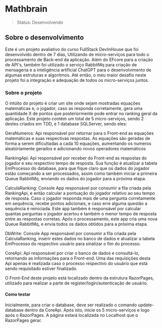 # Mathbrain

> Status: Desenvolvendo

## Sobre o desenvolvimento

Este é um projeto avaliativo do curso FullStack DevInHouse que foi desenvolvido dentro de 7 dias,
Utilizando de micro-serviços para todo o processamento de Back-end da aplicação.
Além do EFcore para a criação de API's, também foi utilizado o serviço RabbitMq para criação de mensageria
e a inteligência artificial ChatGPT para o desenvolvimento de algumas estruturas e algoritmos.
Até então, o meu maior desafio neste projeto foi a integração e adequação de todos os micro-serviços juntos.

### Sobre o projeto

O intúito do projeto é criar um site onde sejam mostradas equações matemáticas e, o jogador,
caso as responda corretamente, gera uma quantidade X de pontos que posteriormente pode entrar no ranking geral da aplicação.
Este projeto contém um total de 5 micro-serviços, sendo 2 destes criados em TDD, e 1 database SQLServer, sendo eles:

GeraNumeros: Api responsável por retornar para o Front-end as equações matemáticas e suas respectivas respostas.
As equações são geradas de forma a serem dificultadas a cada 10 equações, aumentando os numeros aleatóriamente gerados e adicionando novos operadores matemáticos

RankingApi: Api responsável por receber do Front-end as respostas do jogador e seu respectivo tempo de resposta.
Sua função é atualizar a tabela EmProcesso do database, para que fique claro que os dados do jogador estão começando a ser processados, assim como também iniciar a primeira Queue RabbitMq, enviando os dados do jogador para a próxima etapa.

CalculaRanking: Console App responsável por consumir a fila criada pela RankingApi, e então calcular a pontuação
do jogador relativo ao seu tempo de resposta. Caso o jogador responda mais de uma pergunta corretamente
em sequência, recebe pontos adicionais, e caso erre alguma questão a sequência é reiniciada. Este app também é responsável por calcular quantas perguntas o jogador acertou e também o menor tempo de resposta entre as respostas corretas. Após o processamento, este app cria uma nova Queue RabbitMq, e envia todos os dados obtidos para a próxima etapa.

DbWrite: Console App responsável por consumir a fila criada pela CalculaRanking, inserir estes dados no banco de
dados e atualizar a tabela EmProcesso do respectivo usuário para sinalizar o fim do processo.

CoreApi: Api responsável por criar o banco de dados e consultá-lo, retornando as informações para o Front-end.
Uma das requisições desta Api apenas é realizada caso o processo respectivo do usuário que está sendo requisitado estiver finalizado.

O Front-End deste projeto está localizado dentro da estrutura RazorPages, utilizado para realizar a parte de register/login/autenticação de usuário.

#### Como testar

Inicialmente, para criar o database, deve ser realizado o comando update-database dentro da CoreApi.
Após isto, inicie os 5 micro-serviços e logo após o RazorPages. A página estará localizada no Localhost que o RazorPages gerar.
